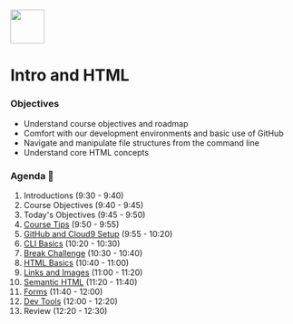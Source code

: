 # <img src="https://cloud.githubusercontent.com/assets/8397980/19818474/bd21af4c-9d04-11e6-8df6-1ed154718dce.png" height="60">

# Intro and HTML

### Objectives

- Understand course objectives and roadmap
- Comfort with our development environments and basic use of GitHub
- Navigate and manipulate file structures from the command line
- Understand core HTML concepts

### Agenda :rocket:

1. Introductions (9:30 - 9:40)
2. Course Objectives (9:40 - 9:45)
3. Today's Objectives (9:45 - 9:50)
4. [Course Tips](resources/course_tips.md) (9:50 - 9:55)
5. [GitHub and Cloud9 Setup](resources/github_and_c9_setup.md) (9:55 - 10:20)
6. [CLI Basics](resources/cli_basics.md) (10:20 - 10:30)
7. [Break Challenge](resources/break_challenge_1.md) (10:30 - 10:40)
8. [HTML Basics](resources/html_basics.md) (10:40 - 11:00)
9. [Links and Images](resources/links_and_images.md) (11:00 - 11:20)
10. [Semantic HTML](resources/semantic_html.md) (11:20 - 11:40)
11. [Forms](resources/forms.md) (11:40 - 12:00)
12. [Dev Tools](resources/dev_tools,md) (12:00 - 12:20)
13. Review (12:20 - 12:30)
